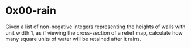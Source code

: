 # 0x00-rain
Given a list of non-negative integers representing the heights of walls with unit width 1, as if viewing the cross-section of a relief map, calculate how many square units of water will be retained after it rains.
